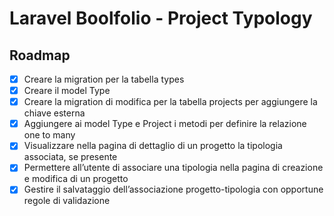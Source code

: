 # Laravel Boolfolio - Project Typology

## Roadmap

-   [x] Creare la migration per la tabella types
-   [x] Creare il model Type
-   [x] Creare la migration di modifica per la tabella projects per aggiungere la chiave esterna
-   [x] Aggiungere ai model Type e Project i metodi per definire la relazione one to many
-   [x] Visualizzare nella pagina di dettaglio di un progetto la tipologia associata, se presente
-   [x] Permettere all’utente di associare una tipologia nella pagina di creazione e modifica di un progetto
-   [x] Gestire il salvataggio dell’associazione progetto-tipologia con opportune regole di validazione
